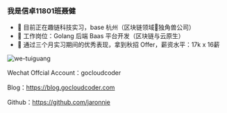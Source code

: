 ### 我是信卓11801班聂健
- 🔭 目前正在趣链科技实习，base 杭州（区块链领域🦄独角兽公司）
- 🌱 工作岗位：Golang 后端 Baas 平台开发（区块链与云原生） 
- 🤔 通过三个月实习期间的优秀表现，拿到秋招 Offer，薪资水平：17k x 16薪

![we-tuiguang](https://resource.gocloudcoder.com/we-tuiguang.png)

Wechat Offcial Account：gocloudcoder

Blog：https://blog.gocloudcoder.com

Github：https://github.com/jaronnie
